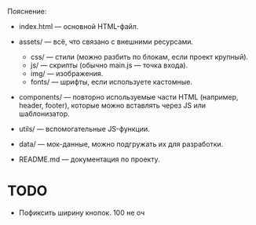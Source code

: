 ﻿Пояснение:

- index.html — основной HTML-файл.
- assets/ — всё, что связано с внешними ресурсами.
  - css/ — стили (можно разбить по блокам, если проект крупный).
  - js/ — скрипты (обычно main.js — точка входа).
  - img/ — изображения.
  - fonts/ — шрифты, если используете кастомные.

- components/ — повторно используемые части HTML (например, header, footer), которые можно вставлять через JS или шаблонизатор.
- utils/ — вспомогательные JS-функции.
- data/ — мок-данные, можно подгружать их для разработки.
- README.md — документация по проекту.


# TODO
-  Пофиксить ширину кнопок. 100 не оч 